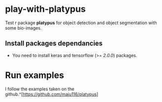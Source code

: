 # play-with-platypus
Test r package **platypus** for object detection and object segmentation with some bio-images.

## Install packages dependancies
 - You need to install keras and tensorflow (>= *2.0.0*) packages.
 
# Run examples
I follow the examples taken on the github.^[https://github.com/maju116/platypus] 